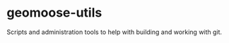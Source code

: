 geomoose-utils
==============

Scripts and administration tools to help with building and working with git.
